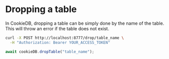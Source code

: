 # Dropping a table

In CookieDB, dropping a table can be simply done by the name of the table. This
will throw an error if the table does not exist.

```bash
curl -X POST http://localhost:8777/drop/table_name \
  -H "Authorization: Bearer YOUR_ACCESS_TOKEN"
```

```typescript
await cookieDB.dropTable("table_name");
```
